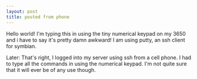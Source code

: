 ```yaml
---
layout: post
title: posted from phone 
---
```

<p>Hello world! I'm typing this in using the tiny numerical keypad on my 3650 and i have to say it's pretty damn awkward! I am using putty, an ssh client for symbian. </p><p>Later: That's right, I logged into my server using ssh from a cell phone. I had to type all the commands in using the numerical keypad. I'm not quite sure that it will ever be of any use though. </p>
